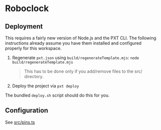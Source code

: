 # Roboclock

## Deployment
This requires a fairly new version of Node.js and the PXT CLI.
The following instructions already assume you have them installed and configured properly for this workspace.

1. Regenerate `pxt.json` using `build/regenerateTemplate.mjs`: `node build/regenerateTemplate.mjs`
    > This has to be done only if you add/remove files to the src/ directory.
2. Deploy the project via `pxt deploy`

The bundled `deploy.sh` script should do this for you.


## Configuration
See [src/pins.ts](src/pins.ts)